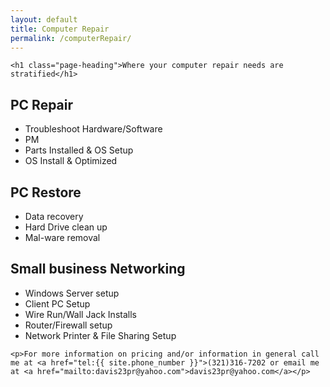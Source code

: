 ```yaml
---
layout: default
title: Computer Repair
permalink: /computerRepair/
---
```


<div class="home">

    <h1 class="page-heading">Where your computer repair needs are stratified</h1>

<h2>PC Repair</h2>
    <ul class="repairRates">
        <li>Troubleshoot Hardware/Software</li>
        <li>PM</li>
        <li>Parts Installed & OS Setup</li>
        <li>OS Install & Optimized</li>
    </ul>
<h2>PC Restore</h2>
    <ul class="repairRates">
        <li>Data recovery</li>
        <li>Hard Drive clean up</li>
        <li>Mal-ware removal</li>
    </ul>
<h2>Small business Networking</h2>
    <ul class="repairRates">
        <li>Windows Server setup</li>
        <li>Client PC Setup</li>
        <li>Wire Run/Wall Jack Installs</li>
        <li>Router/Firewall setup</li>
        <li>Network Printer & File Sharing Setup</li>
    </ul>

    <p>For more information on pricing and/or information in general call me at <a href="tel:{{ site.phone_number }}">(321)316-7202 or email me at <a href="mailto:davis23pr@yahoo.com">davis23pr@yahoo.com</a></p>


</div>